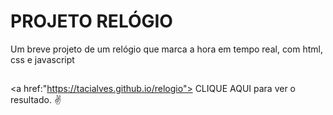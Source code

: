 # PROJETO RELÓGIO
Um breve projeto de um relógio que marca a hora em tempo real, com html, css e javascript

##
<a href:"https://tacialves.github.io/relogio"> CLIQUE AQUI </a> para ver o resultado. ✌
